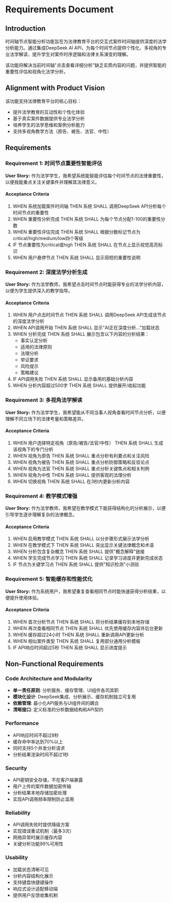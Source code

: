 # Requirements Document

## Introduction

时间轴节点智能分析功能旨在为法律教育平台的交互式案件时间轴提供深度的法学分析能力。通过集成DeepSeek AI API，为每个时间节点提供个性化、多视角的专业法学解读，提升学生对案件时序逻辑和法律关系演变的理解。

该功能将解决当前时间轴"点击查看详细分析"缺乏实质内容的问题，并提供智能的重要性评估和视角化法学分析。

## Alignment with Product Vision

该功能支持法律教育平台的核心目标：
- 提升法学教育的互动性和个性化体验
- 基于真实案件数据提供专业法学分析
- 培养学生的法学思维和案例分析能力
- 支持多视角教学方法（原告、被告、法官、中性）

## Requirements

### Requirement 1: 时间节点重要性智能评估

**User Story:** 作为法学学生，我希望系统能智能评估每个时间节点的法律重要性，以便我能重点关注关键事件并理解其法律意义。

#### Acceptance Criteria

1. WHEN 系统加载案件时间轴 THEN 系统 SHALL 调用DeepSeek API分析每个时间节点的重要性
2. WHEN 重要性分析完成 THEN 系统 SHALL 为每个节点分配1-100的重要性分数
3. WHEN 重要性评估完成 THEN 系统 SHALL 根据分数标记节点为critical/high/medium/low四个等级
4. IF 节点重要性为critical或high THEN 系统 SHALL 在节点上显示视觉高亮标识
5. WHEN 用户悬停节点 THEN 系统 SHALL 显示简短的重要性说明

### Requirement 2: 深度法学分析生成

**User Story:** 作为法学教师，我希望点击时间节点时能获得专业的法学分析内容，以便为学生提供深入的教学指导。

#### Acceptance Criteria

1. WHEN 用户点击时间节点 THEN 系统 SHALL 调用DeepSeek API生成该节点的深度法学分析
2. WHEN API调用开始 THEN 系统 SHALL 显示"AI正在深度分析..."加载状态
3. WHEN 分析完成 THEN 系统 SHALL 展示包含以下内容的分析结果：
   - 事实认定分析
   - 适用的法律原则
   - 法理分析
   - 举证要求
   - 风险提示
   - 策略建议
4. IF API调用失败 THEN 系统 SHALL 显示备用的基础分析内容
5. WHEN 分析内容超过500字 THEN 系统 SHALL 提供展开/收起功能

### Requirement 3: 多视角法学解读

**User Story:** 作为法学学生，我希望能从不同当事人视角查看时间节点分析，以便理解不同立场下的法律考量和策略差异。

#### Acceptance Criteria

1. WHEN 用户选择特定视角（原告/被告/法官/中性） THEN 系统 SHALL 生成该视角下的专门分析
2. WHEN 视角为原告 THEN 系统 SHALL 重点分析有利要点和关注风险
3. WHEN 视角为被告 THEN 系统 SHALL 重点分析防御策略和反驳论点
4. WHEN 视角为法官 THEN 系统 SHALL 重点分析关键焦点和相关判例
5. WHEN 视角为中性 THEN 系统 SHALL 提供客观的法理分析
6. WHEN 切换视角 THEN 系统 SHALL 在3秒内更新分析内容

### Requirement 4: 教学模式增强

**User Story:** 作为法学教师，我希望在教学模式下能获得结构化的分析展示，以便引导学生逐步理解复杂的法律概念。

#### Acceptance Criteria

1. WHEN 启用教学模式 THEN 系统 SHALL 以分步骤形式展示法学分析
2. WHEN 在教学模式下 THEN 系统 SHALL 突出显示关键法律概念和术语
3. WHEN 分析包含复杂概念 THEN 系统 SHALL 提供"概念解释"链接
4. WHEN 学生完成节点学习 THEN 系统 SHALL 记录学习进度并更新完成状态
5. IF 节点为关键学习点 THEN 系统 SHALL 提供"知识检测"小测验

### Requirement 5: 智能缓存和性能优化

**User Story:** 作为系统用户，我希望重复查看相同节点时能快速获得分析结果，以便提升使用体验。

#### Acceptance Criteria

1. WHEN 首次分析节点 THEN 系统 SHALL 将分析结果缓存到本地存储
2. WHEN 再次查看相同节点 THEN 系统 SHALL 优先使用缓存内容并后台更新
3. WHEN 缓存超过24小时 THEN 系统 SHALL 重新调用API更新分析
4. WHEN 相似案件类型 THEN 系统 SHALL 复用部分通用分析模板
5. IF API响应时间超过5秒 THEN 系统 SHALL 显示进度提示

## Non-Functional Requirements

### Code Architecture and Modularity
- **单一责任原则**: 分析服务、缓存管理、UI组件各司其职
- **模块化设计**: DeepSeek集成、分析展示、缓存机制独立可复用
- **依赖管理**: 最小化API服务与UI组件间的耦合
- **清晰接口**: 定义标准的分析数据结构和API契约

### Performance
- API响应时间不超过8秒
- 缓存命中率达到70%以上
- 同时支持5个并发分析请求
- 分析结果渲染时间不超过1秒

### Security
- API密钥安全存储，不在客户端暴露
- 用户上传的案件数据加密传输
- 分析结果本地存储加密处理
- 实现API调用频率限制防止滥用

### Reliability
- API调用失败时提供降级方案
- 实现错误重试机制（最多3次）
- 网络异常时展示缓存内容
- 关键分析功能99%可用性

### Usability
- 加载状态清晰可见
- 分析内容结构化展示
- 支持键盘快捷键操作
- 响应式设计适配移动端
- 提供用户反馈收集机制